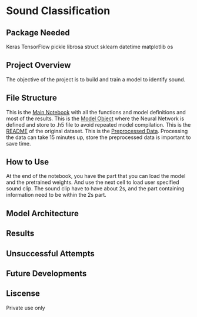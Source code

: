 # Sound Classification

## Package Needed
Keras
TensorFlow
pickle
librosa
struct
sklearn
datetime
matplotlib
os

## Project Overview
The objective of the project is to build and train a model to identify sound. 

## File Structure
  This is the [Main Notebook](./Audio&#32;Classification.ipynb) with all the functions and model definitions and most of the results.
  This is the [Model Object](./model.h5) where the Neural Network is defined and store to .h5 file to avoid repeated model   compilation.
  This is the [README](./UrbanSound8K_README.txt) of the original dataset.
  This is the [Preprocessed Data](./audio_features_mfcc40.pickle). Processing the data can take 15 minutes up, store the preprocessed data is important to save time.



## How to Use
At the end of the notebook, you have the part that you can load the model and the pretrained weights. And use the next cell to load user specified sound clip. The sound clip have to have about 2s, and the part containing information need to be within the 2s part. 

## Model Architecture


## Results

## Unsuccessful Attempts

## Future Developments

## Liscense
Private use only
